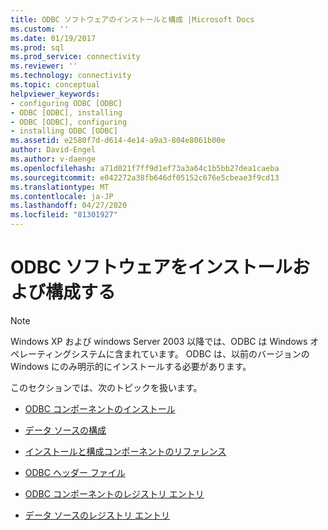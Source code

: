 ```yaml
---
title: ODBC ソフトウェアのインストールと構成 |Microsoft Docs
ms.custom: ''
ms.date: 01/19/2017
ms.prod: sql
ms.prod_service: connectivity
ms.reviewer: ''
ms.technology: connectivity
ms.topic: conceptual
helpviewer_keywords:
- configuring ODBC [ODBC]
- ODBC [ODBC], installing
- ODBC [ODBC], configuring
- installing ODBC [ODBC]
ms.assetid: e2580f7d-d614-4e14-a9a3-804e8061b00e
author: David-Engel
ms.author: v-daenge
ms.openlocfilehash: a71d021f7ff9d1ef73a3a64c1b5bb27dea1caeba
ms.sourcegitcommit: e042272a38fb646df05152c676e5cbeae3f9cd13
ms.translationtype: MT
ms.contentlocale: ja-JP
ms.lasthandoff: 04/27/2020
ms.locfileid: "81301927"
---
```

# <a name="installing-and-configuring-the-odbc-software"></a>ODBC ソフトウェアをインストールおよび構成する
> [!NOTE]  
>  Windows XP および windows Server 2003 以降では、ODBC は Windows オペレーティングシステムに含まれています。 ODBC は、以前のバージョンの Windows にのみ明示的にインストールする必要があります。  
  
 このセクションでは、次のトピックを扱います。  
  
-   [ODBC コンポーネントのインストール](../../../odbc/reference/install/installing-odbc-components.md)  
  
-   [データ ソースの構成](../../../odbc/reference/install/configuring-data-sources.md)  
  
-   [インストールと構成コンポーネントのリファレンス](../../../odbc/reference/install/installation-and-configuration-components-reference.md)  
  
-   [ODBC ヘッダー ファイル](../../../odbc/reference/install/odbc-header-files.md)  
  
-   [ODBC コンポーネントのレジストリ エントリ](../../../odbc/reference/install/registry-entries-for-odbc-components.md)  
  
-   [データ ソースのレジストリ エントリ](../../../odbc/reference/install/registry-entries-for-data-sources.md)
